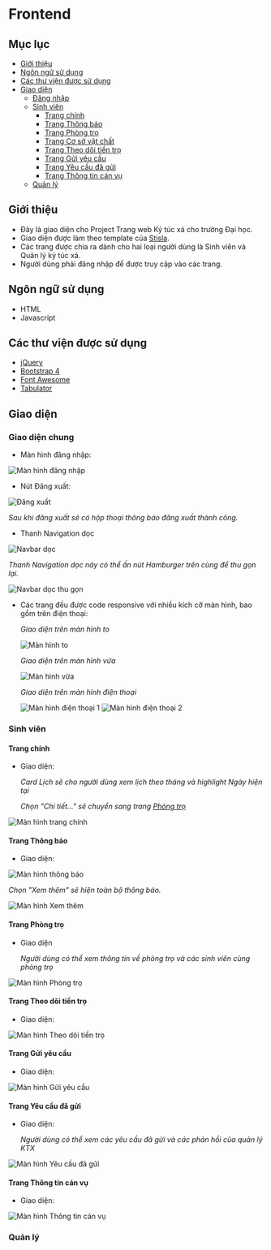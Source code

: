 # Frontend

## Mục lục

* [Giới thiệu](#giới-thiệu)
* [Ngôn ngữ sử dụng](#ngôn-ngữ-sử-dụng)
* [Các thư viện được sử dụng](#các-thư-viện-được-sử-dụng)
* [Giao diện](#giao-diện)
  * [Đăng nhập](#đăng-nhập)
  * [Sinh viên](#sinh-viên)
    * [Trang chính](#trang-chính)
    * [Trang Thông báo](#trang-thông-báo)
    * [Trang Phòng trọ](#trang-Phòng-trọ)
    * [Trang Cơ sở vật chất](#trang-Cơ-sở-vật-chất)
    * [Trang Theo dõi tiền trọ](#trang-Theo-dõi-tiền-trọ)
    * [Trang Gửi yêu cầu](#trang-Gửi-yêu-cầu)
    * [Trang Yêu cầu đã gửi](#trang-Yêu-cầu-đã-gửi)
    * [Trang Thông tin cán vụ](#trang-Thông-tin-cán-vụ)
  * [Quản lý](#quản-lý)

## Giới thiệu 
- Đây là giao diện cho Project Trang web Ký túc xá cho trường Đại học. 
- Giao diện được làm theo template của [Stisla](https://github.com/stisla/stisla).
- Các trang được chia ra dành cho hai loại người dùng là Sinh viên và Quản lý ký túc xá.
- Người dùng phải đăng nhập để được truy cập vào các trang.

## Ngôn ngữ sử dụng
- HTML
- Javascript

## Các thư viện được sử dụng
- [jQuery](https://jquery.com/)
- [Bootstrap 4](https://getbootstrap.com/)
- [Font Awesome](https://fontawesome.com/)
- [Tabulator](http://tabulator.info/)

## Giao diện
### Giao diện chung
- Màn hình đăng nhập:

![Màn hình đăng nhập](img/dangnhap.png)

- Nút Đăng xuất:

![Đăng xuất](img/dangxuat.png)

  *Sau khi đăng xuất sẽ có hộp thoại thông báo đăng xuất thành công.*

- Thanh Navigation dọc

![Navbar dọc](img/navbar1.png)

  *Thanh Navigation dọc này có thể ấn nút Hamburger trên cùng để thu gọn lại.*

  ![Navbar dọc thu gọn](img/navbar2.png)

- Các trang đều được code responsive với nhiều kích cỡ màn hình, bao gồm trên điện thoại:

  *Giao diện trên màn hình to*

  ![Màn hình to](img/manhinhto.png)

  *Giao diện trên màn hình vừa*

  ![Màn hình vừa](img/manhinhvua.png)

  *Giao diện trên màn hình điện thoại*

  ![Màn hình điện thoại 1](img/manhinhdienthoai1.png)      ![Màn hình điện thoại 2](img/manhinhdienthoai2.png)

### Sinh viên
#### Trang chính
- Giao diện:

  *Card Lịch sẽ cho người dùng xem lịch theo tháng và highlight Ngày hiện tại*

  *Chọn "Chi tiết..." sẽ chuyển sang trang [Phòng trọ](#trang-Phòng-trọ)*

![Màn hình trang chính](img/sinhvien_trangchinh.png)

#### Trang Thông báo
- Giao diện:

![Màn hình thông báo](img/sinhvien_thongbao1.png)

  *Chọn "Xem thêm" sẽ hiện toàn bộ thông báo.*

  ![Màn hình Xem thêm](img/sinhvien_thongbao2.png)

#### Trang Phòng trọ
- Giao diện

  *Người dùng có thể xem thông tin về phòng trọ và các sinh viên cùng phòng trọ*

 ![Màn hình Phòng trọ](img/sinhvien_phongtro.png)

#### Trang Theo dõi tiền trọ
- Giao diện:

![Màn hình Theo dõi tiền trọ](img/sinhvien_theodoitientro.png)


#### Trang Gửi yêu cầu
- Giao diện:

![Màn hình Gửi yêu cầu](img/sinhvien_guiyeucau.png)

#### Trang Yêu cầu đã gửi
- Giao diện:

  *Người dùng có thể xem các yêu cầu đã gửi và các phản hồi của quản lý KTX*

![Màn hình Yêu cầu đã gửi](img/sinhvien_yeucaudagui.png)

#### Trang Thông tin cán vụ
- Giao diện:

![Màn hình Thông tin cán vụ](img/sinhvien_danhsachcanvu.png)

### Quản lý